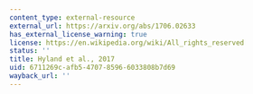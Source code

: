 ```yaml
---
content_type: external-resource
external_url: https://arxiv.org/abs/1706.02633
has_external_license_warning: true
license: https://en.wikipedia.org/wiki/All_rights_reserved
status: ''
title: Hyland et al., 2017
uid: 6711269c-afb5-4707-8596-6033808b7d69
wayback_url: ''
---
```


